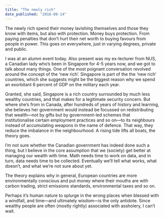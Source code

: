 ```yaml
---
title: "The newly rich"
date_published: "2016-08-14"
---
```


The newly rich spend their money lavishing themselves and those they know with items, but also with protection. Money buys protection. From paying penalties that don’t hurt their net worth to buying favours from people in power. This goes on everywhere, just in varying degrees, private and public.

I was at an alumni event today. Also present was my ex-lecturer from NUS, a Canadian lady who’s been in Singapore for 4-5 years now, and we got to talk about many things. One of the most poignant conversation revolved around the concept of the ‘new rich’. Singapore is part of the the ‘new rich’ countries, which she suggests might be the biggest reason why we spend an exorbitant 6 percent of GDP on the military each year.

Granted, she said, Singapore is a rich country surrounded by much less wealthy countries, and that makes for a legitimate security concern. But where she’s from in Canada, after hundreds of years of history and learning, she believes her government would instead be focussed on redistributing that wealth—not by gifts but by government-led schemes that institutionalise certain employment practices and so on—to its neighbours instead of accumulating weapons in the name of defence. That way, they reduce the imbalance in the neighbourhood. A rising tide lifts all boats, the theory goes.

I’m not sure whether the Canadian government has indeed done such a thing, but I believe in the core assumption that we (society) get better at managing our wealth with time. Math needs time to work on data, and in turn, data needs time to be collected. Eventually we’ll tell what works, what doesn’t, and what we’re not sure about yet.

The theory explains why in general, European countries are more environmentally conscious and put money where their mouths are with carbon trading, strict emissions standards, environmental taxes and so on.

Perhaps it’s human nature to splurge in the wrong places when blessed with a windfall, and time—and ultimately wisdom—is the only antidote. Since wealthy people are often (mostly rightly) associated with assholery, I can’t wait.
